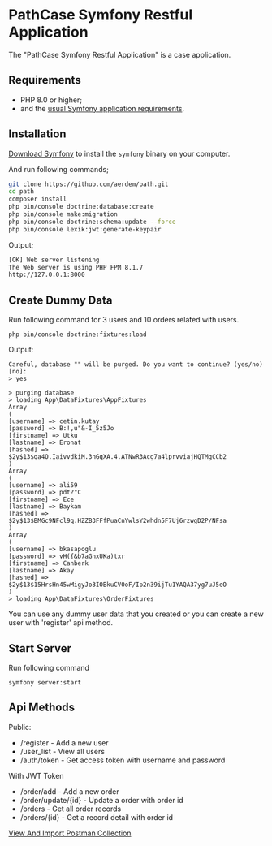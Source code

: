 PathCase Symfony Restful Application
====================================
The "PathCase Symfony Restful Application" is a case application.

Requirements
------------
* PHP 8.0 or higher;
* and the [usual Symfony application requirements][1].

Installation
------------
[Download Symfony][2] to install the `symfony` binary on your computer.

And run following commands;
```bash
git clone https://github.com/aerdem/path.git
cd path
composer install
php bin/console doctrine:database:create
php bin/console make:migration
php bin/console doctrine:schema:update --force
php bin/console lexik:jwt:generate-keypair
```
Output;
```bash
[OK] Web server listening                                                                                              
The Web server is using PHP FPM 8.1.7                                                                             
http://127.0.0.1:8000
```

Create Dummy Data
-----------------
Run following command for 3 users and 10 orders related with users.
```
php bin/console doctrine:fixtures:load
```
Output: 
```
Careful, database "" will be purged. Do you want to continue? (yes/no) [no]:
> yes

> purging database
> loading App\DataFixtures\AppFixtures
Array
(
[username] => cetin.kutay
[password] => B:!,u"&-I_5z5Jo
[firstname] => Utku
[lastname] => Eronat
[hashed] => $2y$13$qa4O.IaivvdkiM.3nGqXA.4.ATNwR3Acg7a4lprvviajHQTMgCCb2
)
Array
(
[username] => ali59
[password] => pdt?"C
[firstname] => Ece
[lastname] => Baykam
[hashed] => $2y$13$BMGc9NFcl9q.HZZB3FFfPuaCnYwlsY2whdn5F7Uj6rzwgD2P/NFsa
)
Array
(
[username] => bkasapoglu
[password] => vH({&b7aGhxUKa)txr
[firstname] => Canberk
[lastname] => Akay
[hashed] => $2y$13$15HrsHn45wMigyJo3IOBkuCV0oF/Ip2n39ijTu1YAQA37yg7uJ5eO
)
> loading App\DataFixtures\OrderFixtures
```
You can use any dummy user data that you created or you can create a new user with 'register' api method.

Start Server
------------
Run following command
```
symfony server:start
```

Api Methods 
--------
Public:
* /register - Add a new user 
* /user_list - View all users
* /auth/token - Get access token with username and password

With JWT Token
* /order/add - Add a new order
* /order/update/{id} - Update a order with order id
* /orders - Get all order records
* /orders/{id} - Get a record detail with order id

[View And Import Postman Collection][3]

[1]: https://symfony.com/doc/current/setup.html#technical-requirements
[2]: https://symfony.com/download
[3]: https://www.getpostman.com/collections/e91bb777dae466e5c5ca

